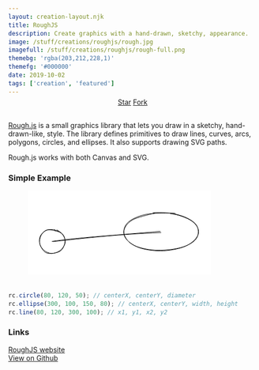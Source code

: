 ```yaml
---
layout: creation-layout.njk
title: RoughJS
description: Create graphics with a hand-drawn, sketchy, appearance.
image: /stuff/creations/roughjs/rough.jpg
imagefull: /stuff/creations/roughjs/rough-full.png
themebg: 'rgba(203,212,228,1)'
themefg: '#000000'
date: 2019-10-02
tags: ['creation', 'featured']
---
```


<div style="text-align: center; margin: -10px 0 30px;">
<a class="github-button" href="https://github.com/pshihn/rough" data-size="large" data-show-count="true" aria-label="Star rough.js on GitHub">Star</a>
<a class="github-button" href="https://github.com/pshihn/rough/fork" data-icon="octicon-repo-forked" data-size="large" aria-label="Fork rough.js on GitHub">Fork</a>
</div>
<p></p>

[Rough.js](https://roughjs.com/) is a small graphics library that lets you draw in a sketchy, hand-drawn-like, style. The library defines primitives to draw lines, curves, arcs, polygons, circles, and ellipses. It also supports drawing SVG paths.

Rough.js works with both Canvas and SVG.

### Simple Example

<figure>
  <img src="/stuff/creations/roughjs/m2.png" alt="Two circles and a line connecting them">
</figure>

```js

rc.circle(80, 120, 50); // centerX, centerY, diameter
rc.ellipse(300, 100, 150, 80); // centerX, centerY, width, height
rc.line(80, 120, 300, 100); // x1, y1, x2, y2

```

### Links

[RoughJS website](https://roughjs.com/)<br>
[View on Github](https://github.com/pshihn/rough)

<script async defer src="https://buttons.github.io/buttons.js"></script>